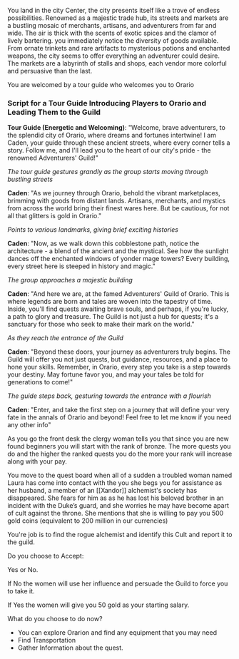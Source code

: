 
You land in the city Center, the city presents itself like a trove of endless possibilities. Renowned as a majestic trade hub, its streets and markets are a bustling mosaic of merchants, artisans, and adventurers from far and wide. The air is thick with the scents of exotic spices and the clamor of lively bartering.  you immediately notice the diversity of goods available. From ornate trinkets and rare artifacts to mysterious potions and enchanted weapons, the city seems to offer everything an adventurer could desire. The markets are a labyrinth of stalls and shops, each vendor more colorful and persuasive than the last.


You are welcomed by a tour guide who welcomes you to Orario
### Script for a Tour Guide Introducing Players to Orario and Leading Them to the Guild

**Tour Guide (Energetic and Welcoming)**: "Welcome, brave adventurers, to the splendid city of Orario, where dreams and fortunes intertwine! I am Caden, your guide through these ancient streets, where every corner tells a story. Follow me, and I'll lead you to the heart of our city's pride - the renowned Adventurers' Guild!"

*The tour guide gestures grandly as the group starts moving through bustling streets*

**Caden**: "As we journey through Orario, behold the vibrant marketplaces, brimming with goods from distant lands. Artisans, merchants, and mystics from across the world bring their finest wares here. But be cautious, for not all that glitters is gold in Orario."

*Points to various landmarks, giving brief exciting histories*

**Caden**: "Now, as we walk down this cobblestone path, notice the architecture - a blend of the ancient and the mystical. See how the sunlight dances off the enchanted windows of yonder mage towers? Every building, every street here is steeped in history and magic."

*The group approaches a majestic building*

**Caden**: "And here we are, at the famed Adventurers' Guild of Orario. This is where legends are born and tales are woven into the tapestry of time. Inside, you'll find quests awaiting brave souls, and perhaps, if you're lucky, a path to glory and treasure. The Guild is not just a hub for quests; it's a sanctuary for those who seek to make their mark on the world."

*As they reach the entrance of the Guild*

**Caden**: "Beyond these doors, your journey as adventurers truly begins. The Guild will offer you not just quests, but guidance, resources, and a place to hone your skills. Remember, in Orario, every step you take is a step towards your destiny. May fortune favor you, and may your tales be told for generations to come!"

*The guide steps back, gesturing towards the entrance with a flourish*

**Caden**: "Enter, and take the first step on a journey that will define your very fate in the annals of Orario and beyond! Feel free to let me know if you need any other info"

As you go the front desk  the clergy woman tells you that since you are new found beginners you will start with the rank of bronze. The more quests you do and the higher the ranked quests you do the more your rank will increase along with your pay.

You move to the quest board when all of a sudden a troubled woman named Laura  has come into contact with the you she begs you for assistance as her husband, a member of an [[Xandor]] alchemist's society has disappeared. She fears for him as as he has lost his beloved brother in an incident with the Duke’s guard, and she worries he may have become apart of cult against the throne. She mentions that she is willing to pay you 500 gold coins (equivalent to 200 million in our currencies)

You're job is to find the rogue alchemist and identify this Cult and report it to the guild.

Do you choose to Accept:

Yes or No.

If No the women will use her influence and persuade the Guild to force you to take it.

If Yes the women will give you 50 gold as your starting salary.

What do you choose to do now?
- You can explore Orarion and find any equipment that you may need 
-  Find Transportation
- Gather Information about the quest.